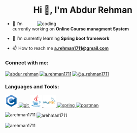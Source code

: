 <h1 align="center">Hi 👋, I'm Abdur Rehman</h1>
<p align="left" alt="arehman1711" /> </p>
<img align="right" alt="coding" width="400" src="https://cdn.dribbble.com/users/1162077/screenshots/3848914/programmer.gif">

- 🔭 I’m currently working on **Online Course managment System**

- 🌱 I’m currently learning **Spring boot framework**

- 📫 How to reach me **a.rehman1711@gmail.com**

<h3 align="left">Connect with me:</h3>
<p align="left">
<a href="https://linkedin.com/in/abdur rehman" target="blank"><img align="center" src="https://raw.githubusercontent.com/rahuldkjain/github-profile-readme-generator/master/src/images/icons/Social/linked-in-alt.svg" alt="abdur rehman" height="30" width="40" /></a>
<a href="https://instagram.com/a.rehman1711" target="blank"><img align="center" src="https://raw.githubusercontent.com/rahuldkjain/github-profile-readme-generator/master/src/images/icons/Social/instagram.svg" alt="a.rehman1711" height="30" width="40" /></a>
<a href="https://www.hackerrank.com/@a_rehman1711" target="blank"><img align="center" src="https://raw.githubusercontent.com/rahuldkjain/github-profile-readme-generator/master/src/images/icons/Social/hackerrank.svg" alt="@a_rehman1711" height="30" width="40" /></a>
</p>

<h3 align="left">Languages and Tools:</h3>
<p align="left"> <a href="https://www.cprogramming.com/" target="_blank" rel="noreferrer"> <img src="https://raw.githubusercontent.com/devicons/devicon/master/icons/c/c-original.svg" alt="c" width="40" height="40"/> </a> <a href="https://git-scm.com/" target="_blank" rel="noreferrer"> <img src="https://www.vectorlogo.zone/logos/git-scm/git-scm-icon.svg" alt="git" width="40" height="40"/> </a> <a href="https://www.java.com" target="_blank" rel="noreferrer"> <img src="https://raw.githubusercontent.com/devicons/devicon/master/icons/java/java-original.svg" alt="java" width="40" height="40"/> </a> <a href="https://www.mysql.com/" target="_blank" rel="noreferrer"> <img src="https://raw.githubusercontent.com/devicons/devicon/master/icons/mysql/mysql-original-wordmark.svg" alt="mysql" width="40" height="40"/> </a> <a href="https://spring.io/" target="_blank" rel="noreferrer"> <img src="https://www.vectorlogo.zone/logos/springio/springio-icon.svg" alt="spring" width="40" height="40"/> </a> 
<a href="https://postman.com" target="_blank" rel="noreferrer"> <img src="https://www.vectorlogo.zone/logos/getpostman/getpostman-icon.svg" alt="postman" width="40" height="40"/> </a>
</p>

<p><img align="left" src="https://github-readme-stats.vercel.app/api/top-langs?username=arehman1711&show_icons=true&locale=en&layout=compact" alt="arehman1711" /></p>

<p>&nbsp;<img align="center" src="https://github-readme-stats.vercel.app/api?username=arehman1711&show_icons=true&locale=en" alt="arehman1711" /></p>

<p><img align="center" src="https://github-readme-streak-stats.herokuapp.com/?user=arehman1711&" alt="arehman1711" /></p>

